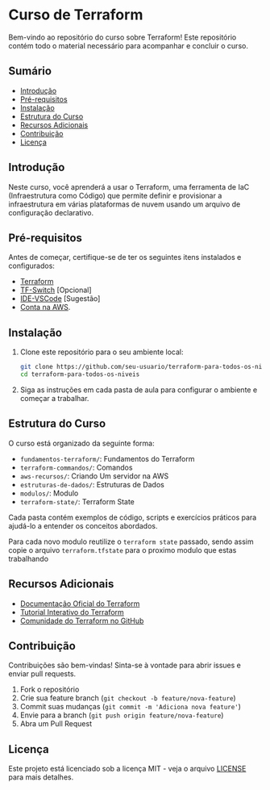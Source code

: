 # Curso de Terraform

Bem-vindo ao repositório do curso sobre Terraform! Este repositório contém todo o material necessário para acompanhar e concluir o curso.

## Sumário

- [Introdução](#introdução)
- [Pré-requisitos](#pré-requisitos)
- [Instalação](#instalação)
- [Estrutura do Curso](#estrutura-do-curso)
- [Recursos Adicionais](#recursos-adicionais)
- [Contribuição](#contribuição)
- [Licença](#licença)

## Introdução

Neste curso, você aprenderá a usar o Terraform, uma ferramenta de IaC (Infraestrutura como Código) que permite definir e provisionar a infraestrutura em várias plataformas de nuvem usando um arquivo de configuração declarativo.

## Pré-requisitos

Antes de começar, certifique-se de ter os seguintes itens instalados e configurados:

- [Terraform](https://www.terraform.io/downloads.html)
- [TF-Switch](https://tfswitch.warrensbox.com/Installation/) [Opcional]
- [IDE-VSCode](https://code.visualstudio.com/download) [Sugestão]
- [Conta na AWS](https://aws.amazon.com/free).

## Instalação

1. Clone este repositório para o seu ambiente local:
    ```sh
    git clone https://github.com/seu-usuario/terraform-para-todos-os-niveis.git
    cd terraform-para-todos-os-niveis
    ```

2. Siga as instruções em cada pasta de aula para configurar o ambiente e começar a trabalhar.

## Estrutura do Curso

O curso está organizado da seguinte forma:

- `fundamentos-terraform/`: Fundamentos do Terraform
- `terraform-commandos/`: Comandos
- `aws-recursos/`: Criando Um servidor na AWS
- `estruturas-de-dados/`: Estruturas de Dados
- `modulos/`: Modulo
- `terraform-state/`: Terraform State

Cada pasta contém exemplos de código, scripts e exercícios práticos para ajudá-lo a entender os conceitos abordados.

Para cada novo modulo reutilize o `terraform state` passado, sendo assim copie o arquivo `terraform.tfstate` para o proximo modulo que estas trabalhando

## Recursos Adicionais

- [Documentação Oficial do Terraform](https://www.terraform.io/docs)
- [Tutorial Interativo do Terraform](https://learn.hashicorp.com/terraform)
- [Comunidade do Terraform no GitHub](https://github.com/hashicorp/terraform)

## Contribuição

Contribuições são bem-vindas! Sinta-se à vontade para abrir issues e enviar pull requests.

1. Fork o repositório
2. Crie sua feature branch (`git checkout -b feature/nova-feature`)
3. Commit suas mudanças (`git commit -m 'Adiciona nova feature'`)
4. Envie para a branch (`git push origin feature/nova-feature`)
5. Abra um Pull Request

## Licença
Este projeto está licenciado sob a licença MIT - veja o arquivo [LICENSE](LICENSE) para mais detalhes.
